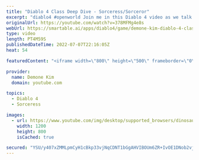```yaml
---
title: "Diablo 4 Class Deep Dive - Sorceress/Sorceror"
excerpt: "diablo4 #openworld Join me in this Diablo 4 video as we talk all about the Sorceress/Sorceror. Sources: ..."
originalUrl: https://youtube.com/watch?v=378MFMg4e8s
webUrl: https://smartable.ai/apps/diablo4/game/demone-kim-diablo-4-class-deep-dive-sorceresssorceror/
type: video
length: PT4M59S
publishedDateTime: 2022-07-07T22:16:05Z
heat: 54

featuredContent: "<iframe width=\"800\" height=\"500\" frameborder=\"0\" src=\"https://www.youtube.com/embed/378MFMg4e8s\" allow=\"accelerometer; autoplay; encrypted-media; gyroscope; picture-in-picture\" allowfullscreen></iframe>"

provider:
  name: Demone Kim
  domain: youtube.com

topics:
  - Diablo 4
  - Sorceress

images:
  - url: https://www.youtube.com/img/desktop/supported_browsers/dinosaur.png
    width: 1200
    height: 800
    isCached: true

secured: "YSU/y407xZMMLpmCyH1cBkp33vjNqCDNT1bGgAHVIBOUm6ZR+IvOE1DNob2vj1AGpBBGKpdOUQZfB0OD7Yyg2IhiwdMrNuDyicPYHcm3lt6yTnQNIJOYpkHZ42tggO4B3yaXIYhYyaKH8vgadanDz/hyRGMPLuztbtJS/ykL6V69Kg/mZqwQGNKtNmZkiWV9+WiuZRhZj/cQpki+Gx3gRzkD0paeQQDDM2EDr/cJmygS7oz+74Qx/l4XzExWgu/dllkmZFIYIkyeP+e2AmTS3ToRRJ1tI2X/8TmAXyhShdMxZbAGKiEj0jJclcfd1ABM3XmUM5/wPRZzImrVZhCyzM3pk841Ate5w6OoQO4PakPVGn4GABvYalhbaCGsiaAqlQMeUm8pktBAHs2vjVRpuouaithMcpurMKWHOky8/7k=;J2PxUm/nwk2+TR6iWpPp7w=="
---
```


